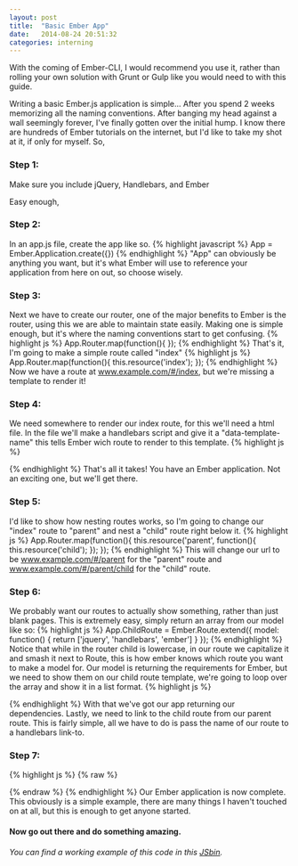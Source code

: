 ```yaml
---
layout: post
title:  "Basic Ember App"
date:   2014-08-24 20:51:32
categories: interning
---
```


With the coming of Ember-CLI, I would recommend you use it, rather than rolling your own solution
with Grunt or Gulp like you would need to with this guide.


Writing a basic Ember.js application is simple... After you spend 2 weeks memorizing
all the naming conventions. After banging my head against a wall seemingly forever,
I've finally gotten over the initial hump. I know there are hundreds of Ember tutorials
on the internet, but I'd like to take my shot at it, if only for myself.
So,

### Step 1:

Make sure you include jQuery, Handlebars, and Ember

Easy enough,

### Step 2:

In an app.js file, create the app like so.
{% highlight javascript %}
App = Ember.Application.create({})
{% endhighlight %}
"App" can obviously be anything you want, but it's what Ember will use to reference your
application from here on out, so choose wisely.

### Step 3:

Next we have to create our router, one of the major benefits to Ember is
the router, using this we are able to maintain state easily. Making one is simple enough, but it's where the naming
conventions start to get confusing.
{% highlight js %}
App.Router.map(function(){
});
{% endhighlight %}
That's it, I'm going to make a simple route called "index"
{% highlight js %}
App.Router.map(function(){
  this.resource('index');
});
{% endhighlight %}
Now we have a route at www.example.com/#/index, but we're missing a template to render
it!

### Step 4:

We need somewhere to render our index route, for this we'll need a html file.
In the file we'll make a handlebars script and give it a "data-template-name"
this tells Ember wich route to render to this template.
{% highlight js %}
<script type="text/x-handlebars" data-template-name="index">
<--!content-->
</script>
{% endhighlight %}
That's all it takes! You have an Ember application. Not an exciting one,
but we'll get there.

### Step 5:
I'd like to show how nesting routes works, so I'm going to change our "index" route to
"parent" and nest a "child" route right below it.
{% highlight js %}
App.Router.map(function(){
  this.resource('parent', function(){
    this.resource('child');
  });
});
{% endhighlight %}
This will change our url to be www.example.com/#/parent for the "parent" route and www.example.com/#/parent/child
for the "child" route.

### Step 6:
We probably want our routes to actually show something, rather than just blank pages.
This is extremely easy, simply return an array from our model like so:
{% highlight js %}
App.ChildRoute = Ember.Route.extend({
  model: function() {
    return ['jquery', 'handlebars', 'ember']
  }
});
{% endhighlight %}
Notice that while in the router child is lowercase, in our route we capitalize it and smash it next
to Route, this is how ember knows which route you want to make a model for.
Our model is returning the requirements for Ember, but we need to show them on our child route template,
we're going to loop over the array and show it in a list format.
{% highlight js %}
<script type="text/x-handlebars" data-template-name="child">
  <ul>
  {{#each dependency in model}}
    <li>{{dependency}}</li>
  {{/each}}
  </ul>
</script>
{% endhighlight %}
With that we've got our app returning our dependencies.
Lastly, we need to link to the child route from our parent route. This is fairly simple,
all we have to do is pass the name of our route to a handlebars link-to.

### Step 7:
{% highlight js %}
{% raw %}
<script type="text/x-handlebars" data-template-name="parent">
{{#link-to 'child'}}Show Ember requirements{{/link-to}}
</script>
{% endraw %}
{% endhighlight %}
Our Ember application is now complete. This obviously is a simple example, there are many things
I haven't touched on at all, but this is enough to get anyone started.

#### Now go out there and do something amazing.

###### You can find a working example of this code in this <a href='http://emberjs.jsbin.com/ticoce/1#/parent/'>JSbin</a>.
